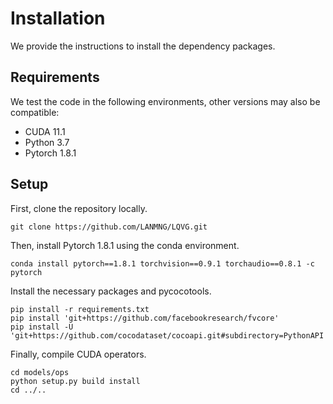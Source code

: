 # Installation

We provide the instructions to install the dependency packages.

## Requirements

We test the code in the following environments, other versions may also be compatible:

- CUDA 11.1
- Python 3.7
- Pytorch 1.8.1



## Setup

First, clone the repository locally.

```
git clone https://github.com/LANMNG/LQVG.git
```

Then, install Pytorch 1.8.1 using the conda environment.
```
conda install pytorch==1.8.1 torchvision==0.9.1 torchaudio==0.8.1 -c pytorch
```

Install the necessary packages and pycocotools.

```
pip install -r requirements.txt 
pip install 'git+https://github.com/facebookresearch/fvcore'
pip install -U 'git+https://github.com/cocodataset/cocoapi.git#subdirectory=PythonAPI'
```

Finally, compile CUDA operators.

```
cd models/ops
python setup.py build install
cd ../..
```